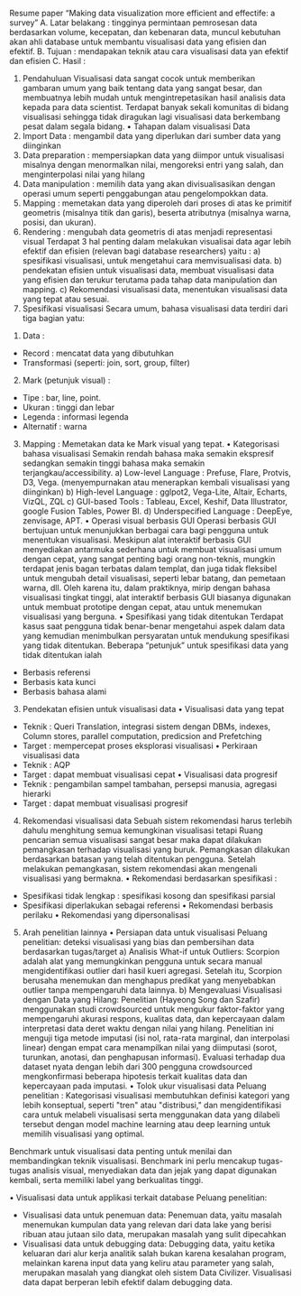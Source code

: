 Resume paper “Making data visualization more efficient and effectife: a survey”
A. Latar belakang : tingginya permintaan pemrosesan data berdasarkan volume, kecepatan, dan kebenaran data, muncul kebutuhan akan ahli database untuk membantu visualisasi data yang efisien dan efektif.
B. Tujuan : mendapakan teknik atau cara visualisasi data yan efektif dan efisien
C. Hasil : 
1.	Pendahuluan 
Visualisasi data sangat cocok untuk memberikan gambaran umum yang baik tentang data yang sangat besar, dan membuatnya lebih mudah untuk mengintrepetasikan hasil analisis data kepada para data scientist. Terdapat banyak sekali komunitas di bidang visualisasi sehingga tidak diragukan lagi visualisasi data berkembang pesat dalam segala bidang. 
•	Tahapan dalam visualisasi Data 
1.	Import Data : mengambil data yang diperlukan dari sumber data yang diinginkan
2.	Data preparation : mempersiapkan data yang diimpor untuk visualisasi misalnya dengan menormalkan nilai, mengoreksi entri yang salah, dan menginterpolasi nilai yang hilang
3.	Data manipulation : memilih data yang akan divisualisasikan dengan operasi umum seperti penggabungan atau pengelompokkan data.
4.	Mapping : memetakan data yang diperoleh dari proses di atas ke primitif geometris (misalnya titik dan garis), beserta atributnya (misalnya warna, posisi, dan ukuran).
5.	Rendering : mengubah data geometris di atas menjadi representasi visual
Terdapat 3 hal penting dalam melakukan visualisai data agar lebih efektif dan efisien (relevan bagi database researchers) yaitu :
a)	spesifikasi visualisasi, untuk mengetahui cara memvisualisasi data. 
b)	pendekatan efisien untuk visualisasi data, membuat visualisasi data yang efisien dan terukur terutama pada tahap data manipulation dan mapping. 
c)	Rekomendasi visualisasi data, menentukan visualisasi data yang tepat atau sesuai.
2.	Spesifikasi visualisasi
Secara umum, bahasa visualisasi data terdiri dari tiga bagian yatu:
1)	Data : 
-	Record : mencatat data yang dibutuhkan 
-	Transformasi (seperti: join, sort, group, filter)
2)	Mark (petunjuk visual) :
-	Tipe : bar, line, point.
-	Ukuran : tinggi dan lebar 
-	Legenda : informasi legenda
-	Alternatif : warna 
3)	Mapping : 
Memetakan data ke Mark visual yang tepat. 
•	Kategorisasi bahasa visualisasi
Semakin rendah bahasa maka semakin ekspresif sedangkan semakin tinggi bahasa maka semakin terjangkau/accessibility. 
a)	Low-level Language : Prefuse, Flare, Protvis, D3, Vega. (menyempurnakan atau menerapkan kembali visualisasi yang diinginkan)
b)	High-level Language : gglpot2, Vega-Lite, Altair, Echarts, VizQL, ZQL
c)	GUI-based Tools : Tableau, Excel, Keshif, Data Illustrator, google Fusion Tables, Power BI.
d)	Underspecified Language : DeepEye, zenvisage, APT.
•	Operasi visual berbasis GUI
Operasi berbasis GUI bertujuan untuk menunjukkan berbagai cara bagi pengguna untuk menentukan visualisasi. Meskipun alat interaktif berbasis GUI menyediakan antarmuka sederhana untuk membuat visualisasi umum dengan cepat, yang sangat penting bagi orang non-teknis, mungkin terdapat jenis bagan terbatas dalam templat, dan juga tidak fleksibel untuk mengubah detail visualisasi, seperti lebar batang, dan pemetaan warna, dll. Oleh karena itu, dalam praktiknya, mirip dengan bahasa visualisasi tingkat tinggi, alat interaktif berbasis GUI biasanya digunakan untuk membuat prototipe dengan cepat, atau untuk menemukan visualisasi yang berguna.
•	Spesifikasi yang tidak ditentukan
Terdapat kasus saat pengguna tidak benar-benar mengetahui aspek dalam data yang kemudian menimbulkan persyaratan untuk mendukung spesifikasi yang tidak ditentukan.
Beberapa “petunjuk” untuk spesifikasi data yang tidak ditentukan ialah 
-	Berbasis referensi
-	Berbasis kata kunci
-	Berbasis bahasa alami
3.	Pendekatan efisien untuk visualisasi data
•	Visualisasi data yang tepat 
-	Teknik : Queri Translation, integrasi sistem dengan DBMs, indexes, Column stores, parallel computation, predicsion and Prefetching
-	Target : mempercepat proses eksplorasi visualisasi 
•	Perkiraan visualisasi data
-	Teknik : AQP
-	Target : dapat membuat visualisasi cepat 
•	Visualisasi data progresif
-	Teknik : pengambilan sampel tambahan, persepsi manusia, agregasi hierarki
-	Target : dapat membuat visualisasi progresif
4.	Rekomendasi visualisasi data
Sebuah sistem rekomendasi harus terlebih dahulu menghitung semua kemungkinan visualisasi tetapi Ruang pencarian semua visualisasi sangat besar maka dapat dilakukan pemangkasan terhadap visualisasi yang buruk. Pemangkasan dilakukan berdasarkan batasan yang telah ditentukan pengguna. Setelah melakukan pemangkasan, sistem rekomendasi akan mengenali visualisasi yang bermakna.
•	Rekomendasi berdasarkan spesifikasi : 
-	Spesifikasi tidak lengkap : spesifikasi kosong dan spesifikasi parsial
-	Spesifikasi diperlakukan sebagai referensi
•	Rekomendasi berbasis perilaku 
•	Rekomendasi yang dipersonalisasi
5.	Arah penelitian lainnya
•	Persiapan data untuk visualisasi 
Peluang penelitian: deteksi visualisasi yang bias dan pembersihan data berdasarkan tugas/target
a)	Analisis What-if untuk Outliers:
Scorpion adalah alat yang memungkinkan pengguna untuk secara manual mengidentifikasi outlier dari hasil kueri agregasi. Setelah itu, Scorpion berusaha menemukan dan menghapus predikat yang menyebabkan outlier tanpa mempengaruhi data lainnya. 
b)	Mengevaluasi Visualisasi dengan Data yang Hilang:
Penelitian (Hayeong Song dan Szafir) menggunakan studi crowdsourced untuk mengukur faktor-faktor yang mempengaruhi akurasi respons, kualitas data, dan kepercayaan dalam interpretasi data deret waktu dengan nilai yang hilang. Penelitian ini menguji tiga metode imputasi (isi nol, rata-rata marginal, dan interpolasi linear) dengan empat cara menampilkan nilai yang diimputasi (sorot, turunkan, anotasi, dan penghapusan informasi). Evaluasi terhadap dua dataset nyata dengan lebih dari 300 pengguna crowdsourced mengkonfirmasi beberapa hipotesis terkait kualitas data dan kepercayaan pada imputasi.
•	Tolok ukur visualisasi data 
Peluang penelitian : Kategorisasi visualisasi membutuhkan definisi kategori yang lebih konseptual, seperti "tren" atau "distribusi," dan mengidentifikasi cara untuk melabeli visualisasi serta menggunakan data yang dilabeli tersebut dengan model machine learning atau deep learning untuk memilih visualisasi yang optimal.

Benchmark untuk visualisasi data penting untuk menilai dan membandingkan teknik visualisasi. Benchmark ini perlu mencakup tugas-tugas analisis visual, menyediakan data dan jejak yang dapat digunakan kembali, serta memiliki label yang berkualitas tinggi. 

•	Visualisasi data untuk applikasi terkait database
Peluang penelitian:
-	Visualisasi data untuk penemuan data: Penemuan data, yaitu masalah menemukan kumpulan data yang relevan dari data lake yang berisi ribuan atau jutaan silo data, merupakan masalah yang sulit dipecahkan
-	Visualisasi data untuk debugging data: Debugging data, yaitu ketika keluaran dari alur kerja analitik salah bukan karena kesalahan program, melainkan karena input data yang keliru atau parameter yang salah, merupakan masalah yang diangkat oleh sistem Data Civilizer. Visualisasi data dapat berperan lebih efektif dalam debugging data.
